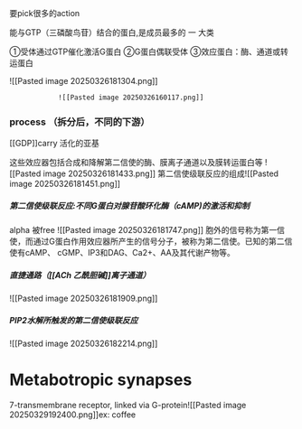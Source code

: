 
要pick很多的action


能与GTP（三磷酸鸟苷）结合的蛋白,是成员最多的 一 大类

①受体通过GTP催化激活G蛋白
②G蛋白偶联受体
③效应蛋白：酶、通道或转运蛋白


![[Pasted image 20250326181304.png]]

				![[Pasted image 20250326160117.png]]

### process （拆分后，不同的下游）


[[GDP]]carry 活化的亚基

这些效应器包括合成和降解第二信使的酶、膜离子通道以及膜转运蛋白等
![[Pasted image 20250326181433.png]]
第二信使级联反应的组成![[Pasted image 20250326181451.png]]
##### 第二信使级联反应:不同G蛋白对腺苷酸环化酶（cAMP)的激活和抑制

alpha 被free
![[Pasted image 20250326181747.png]]
胞外的信号称为第一信使，而通过G蛋白作用效应器所产生的信号分子，被称为第二信使。已知的第二信使有cAMP、 cGMP、IP3和DAG、Ca2+、AA及其代谢产物等。


#####  直捷通路（[[ACh 乙酰胆碱]]离子通道）
![[Pasted image 20250326181909.png]]
##### PIP2水解所触发的第二信使级联反应
![[Pasted image 20250326182214.png]]


# Metabotropic synapses

7-transmembrane receptor, linked via G-protein![[Pasted image 20250329192400.png]]ex: coffee

